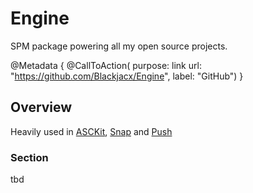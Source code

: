 # Engine

SPM package powering all my open source projects.

@Metadata {
    @CallToAction(
                  purpose: link
                  url: "https://github.com/Blackjacx/Engine",
                  label: "GitHub")
}

## Overview

Heavily used in [ASCKit](https://github.com/Blackjacx/asckit), [Snap](https://github.com/Blackjacx/Assist) and [Push](https://github.com/Blackjacx/Assist)

### Section

tbd
